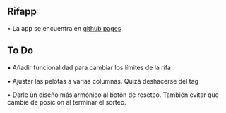 ## Rifapp

• La app se encuentra en [github pages](https://vzalberto.github.io)


## To Do

• Añadir funcionalidad para cambiar los límites de la rifa

• Ajustar las pelotas a varias columnas. Quizá deshacerse del tag <table> 

• Darle un diseño más armónico al botón de reseteo. También evitar que cambie de posición al terminar el sorteo.

